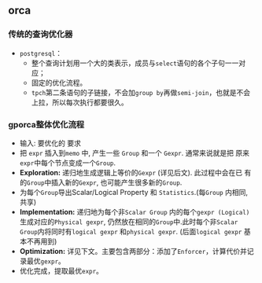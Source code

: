 ## orca

### 传统的查询优化器

+ `postgresql`：
  + 整个查询计划用一个大的类表示，成员与`select`语句的各个子句一一对应；
  + 固定的优化流程。
  + `tpch`第二条语句的子链接，不会加`group by`再做`semi-join`，也就是不会上拉，所以每次执行都要很久。

### gporca整体优化流程

+ 输入: 要优化的 要求
+ 把 `expr` 插入到`memo` 中, 产生一些 `Group` 和一个 `Gexpr`. 通常来说就是把 原来`expr`中每个节点变成一个`Group`.
+ **Exploration:** 递归地生成逻辑上等价的`Gexpr` (详见后文). 此过程中会在已 有的`Group`中插入新的`Gexpr`, 也可能产生很多新的`Group`.
+ 为每个`Group`导出Scalar/Logical Property 和 `Statistics`.(每`Group` 内相同, 共享)
+ **Implementation:** 递归地为每个非`Scalar Group` 内的每个`gexpr (Logical)` 生成对应的`Physical gexpr`, 仍然放在相同的`Group`中.此时每个非`Scalar Group`内将同时有`logical gexpr` 和`physical gexpr`. (后面`logical gexpr` 基本不再用到)
+ **Optimization:** 详见下文。主要包含两部分：添加了`Enforcer`，计算代价并记录最优`gexpr`。
+ 优化完成，提取最优`expr`。
